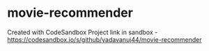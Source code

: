 # movie-recommender
Created with CodeSandbox
Project link in sandbox - https://codesandbox.io/s/github/yadavanuj44/movie-recommender
